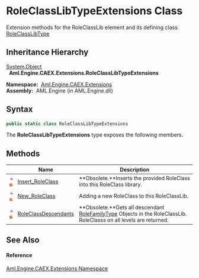RoleClassLibTypeExtensions Class
================================
Extension methods for the RoleClassLib element and its defining class [RoleClassLibType][1]


Inheritance Hierarchy
---------------------
[System.Object][2]  
  **Aml.Engine.CAEX.Extensions.RoleClassLibTypeExtensions**  

  **Namespace:**  [Aml.Engine.CAEX.Extensions][3]  
  **Assembly:**  AML.Engine (in AML.Engine.dll)

Syntax
------

```csharp
public static class RoleClassLibTypeExtensions
```

The **RoleClassLibTypeExtensions** type exposes the following members.


Methods
-------

                                 | Name                      | Description                                                                                                              
-------------------------------- | ------------------------- | ------------------------------------------------------------------------------------------------------------------------ 
![Public method]![Static member] | [Insert_RoleClass][4]     | **Obsolete.**Inserts the provided RoleClass into this RoleClass library.                                                 
![Public method]![Static member] | [New_RoleClass][5]        | Adding a new RoleClass to this RoleClassLib.                                                                             
![Public method]![Static member] | [RoleClassDescendants][6] | **Obsolete.**Gets all descendant [RoleFamilyType][7] Objects in the RoleClassLib. RoleClasss on all levels are returned. 


See Also
--------

#### Reference
[Aml.Engine.CAEX.Extensions Namespace][3]  

[1]: ../../Aml.Engine.CAEX/RoleClassLibType/README.md
[2]: https://docs.microsoft.com/dotnet/api/system.object
[3]: ../README.md
[4]: Insert_RoleClass.md
[5]: New_RoleClass.md
[6]: RoleClassDescendants.md
[7]: ../../Aml.Engine.CAEX/RoleFamilyType/README.md
[8]: https://www.automationml.org
[9]: ../../icons/logoShade.png
[Public method]: ../../icons/pubmethod.gif "Public method"
[Static member]: ../../icons/static.gif "Static member"